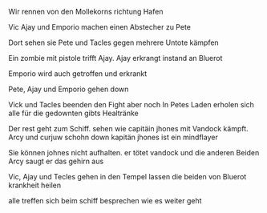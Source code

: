 Wir rennen von den Mollekorns richtung Hafen

Vic Ajay und Emporio machen einen Abstecher zu Pete

Dort sehen sie Pete und Tacles gegen mehrere Untote kämpfen

Ein zombie mit pistole trifft Ajay. Ajay erkrangt instand an Bluerot

Emporio wird auch getroffen und erkrankt

Pete, Ajay und Emporio gehen down

Vick und Tacles beenden den Fight aber noch
In Petes Laden erholen sich alle
für die gedownten gibts Healtränke

Der rest geht zum Schiff. 
sehen wie capitäin jhones mit Vandock kämpft. Arcy und curjuw schohn down
kapitän jhones ist ein mindflayer

Sie können johnes nicht aufhalten. er tötet vandock und die anderen Beiden
Arcy saugt er das gehirn aus



Vic, Ajay und Tecles gehen in den Tempel
lassen die beiden von Bluerot krankheit heilen

alle treffen sich beim schiff
besprechen wie es weiter geht



